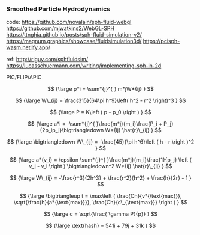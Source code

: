 ### Smoothed Particle Hydrodynamics

code:
https://github.com/novalain/sph-fluid-webgl
https://github.com/mjwatkins2/WebGL-SPH
https://ttnghia.github.io/posts/sph-fluid-simulation-v2/
https://magnum.graphics/showcase/fluidsimulation3d/
https://pcisph-wasm.netlify.app/

ref:
http://rlguy.com/sphfluidsim/
https://lucasschuermann.com/writing/implementing-sph-in-2d

PIC/FLIP/APIC

$$ {\large p*i = \sum*{j}^{ } m*jW*{ij} } $$

$$ {\large W\_{ij} = \frac{315}{64\pi h^9}\left( h^2 - r^2 \right)^3 } $$

$$ {\large P = K\left ( p - p_0 \right ) } $$

$$ {\large a*i = -\sum*{j}^{ }\frac{m*j}{m_i}\frac{P_i + P_j} {2p_ip_j}\bigtriangledown W*{ij} \hat{r}\_{ij} } $$

$$ {\large \bigtriangledown W\_{ij} = -\frac{45}{\pi h^6}\left ( h - r \right )^2 } $$

$$ {\large a*{v_i} = \epsilon \sum*{j}^{ }\frac{m*j}{m_i}\frac{1}{p_j} \left ( v_j - v_i \right ) \bigtriangledown^2 W*{ij} \hat{r}\_{ij} } $$

$$ {\large W\_{ij} = -\frac{r^3}{2h^3} + \frac{r^2}{h^2} + \frac{h}{2r} - 1 } $$

$$ {\large \bigtriangleup t = \max\left ( \frac{Ch}{v*{\text{max}}}, \sqrt{\frac{h}{a*{\text{max}}}}, \frac{Ch}{c\_{\text{max}}} \right ) } $$

$$ {\large c = \sqrt{\frac{ \gamma P}{p}} } $$

$$ {\large \text{hash} = 541i + 79j + 31k } $$
